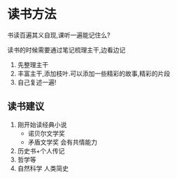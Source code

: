 # 读书方法

书读百遍其义自现,课听一遍能记住么?

读书的时候需要通过笔记梳理主干,边看边记
1. 先整理主干
2. 丰富主干,添加枝叶.可以添加一些精彩的故事,精彩的片段
3. 自己复述一遍!

## 读书建议

1. 刚开始读经典小说
    + 诺贝尔文学奖
    + 矛盾文学奖
    会有共情能力
2. 历史书+个人传记
3. 哲学等
4. 自然科学 人类简史
